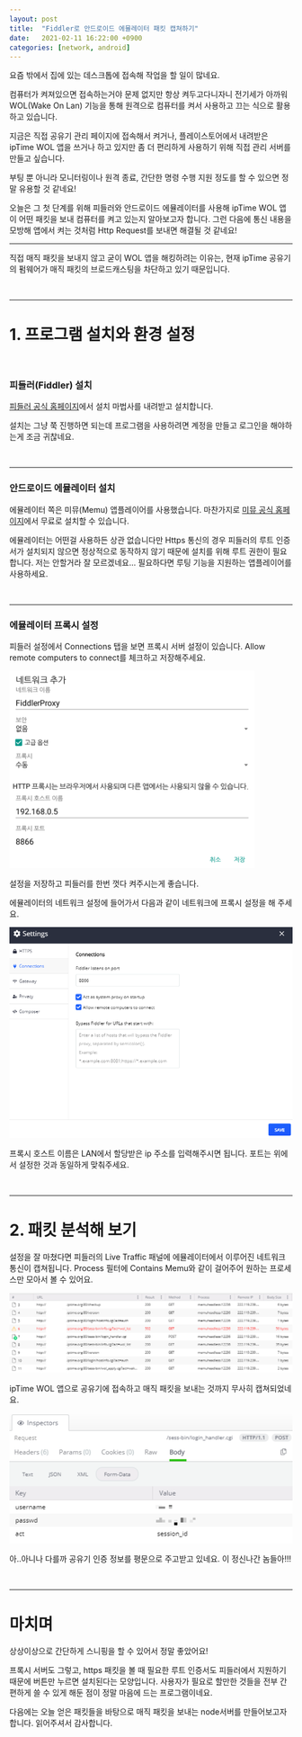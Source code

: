 ```yaml
---
layout: post
title:  "Fiddler로 안드로이드 에뮬레이터 패킷 캡쳐하기"
date:   2021-02-11 16:22:00 +0900
categories: [network, android]
---
```


요즘 밖에서 집에 있는 데스크톱에 접속해 작업을 할 일이 많네요. 

컴퓨터가 켜져있으면 접속하는거야 문제 없지만 항상 켜두고다니자니 전기세가 아까워 WOL(Wake On Lan) 기능을 통해 원격으로 컴퓨터를 켜서 사용하고 끄는 식으로 활용하고 있습니다.

지금은 직접 공유기 관리 페이지에 접속해서 켜거나, 플레이스토어에서 내려받은 ipTime WOL 앱을 쓰거나 하고 있지만 좀 더 편리하게 사용하기 위해 직접 관리 서버를 만들고 싶습니다.

부팅 뿐 아니라 모니터링이나 원격 종료, 간단한 명령 수행 지원 정도를 할 수 있으면 정말 유용할 것 같네요!

오늘은 그 첫 단계를 위해 피들러와 안드로이드 에뮬레이터를 사용해 ipTime WOL 앱이 어떤 패킷을 보내 컴퓨터를 켜고 있는지 알아보고자 합니다. 
그런 다음에 통신 내용을 모방해 앱에서 켜는 것처럼 Http Request를 보내면 해결될 것 같네요!


***

직접 매직 패킷을 보내지 않고 굳이 WOL 앱을 해킹하려는 이유는, 현재 ipTime 공유기의 펌웨어가 매직 패킷의 브로드캐스팅을 차단하고 있기 때문입니다.

<br>

***

# 1. 프로그램 설치와 환경 설정

<br>

### 피들러(Fiddler) 설치

[피들러 공식 홈페이지](https://www.telerik.com/fiddler)에서 설치 마법사를 내려받고 설치합니다.

설치는 그냥 쭉 진행하면 되는데 프로그램을 사용하려면 계정을 만들고 로그인을 해야하는게 조금 귀찮네요.

<br>

***

### 안드로이드 에뮬레이터 설치

에뮬레이터 쪽은 미뮤(Memu) 앱플레이어를 사용했습니다. 마찬가지로 [미뮤 공식 홈페이지](https://www.memuplay.com/)에서 무료로 설치할 수 있습니다.

에뮬레이터는 어떤걸 사용하든 상관 없습니다만 Https 통신의 경우 피들러의 루트 인증서가 설치되지 않으면 정상적으로 동작하지 않기 때문에 설치를 위해 루트 권한이 필요합니다. 
저는 안할거라 잘 모르겠네요... 필요하다면 루팅 기능을 지원하는 앱플레이어를 사용하세요.

<br>

***

### 에뮬레이터 프록시 설정

피들러 설정에서 Connections 탭을 보면 프록시 서버 설정이 있습니다.
Allow remote computers to connect를 체크하고 저장해주세요.

![프록시 서버 설정 화면](/assets/images/20210211/001.png)

설정을 저장하고 피들러를 한번 껏다 켜주시는게 좋습니다.


에뮬레이터의 네트워크 설정에 들어가서 다음과 같이 네트워크에 프록시 설정을 해 주세요.

![네트워크 설정 화면](/assets/images/20210211/002.png)

프록시 호스트 이름은 LAN에서 할당받은 ip 주소를 입력해주시면 됩니다.
포트는 위에서 설정한 것과 동일하게 맞춰주세요.

<br>

***

# 2. 패킷 분석해 보기

설정을 잘 마쳤다면 피들러의 Live Traffic 패널에 에뮬레이터에서 이루어진 네트워크 통신이 캡쳐됩니다. 
Process 필터에 Contains Memu와 같이 걸어주어 원하는  프로세스만 모아서 볼 수 있어요.

![트래픽 일람 화면](/assets/images/20210211/003.png)

ipTime WOL 앱으로 공유기에 접속하고 매직 패킷을 보내는 것까지 무사히 캡쳐되었네요.

![패킷 자세히보기 화면](/assets/images/20210211/004.png)

아..아니나 다를까 공유기 인증 정보를 평문으로 주고받고 있네요. 이 정신나간 놈들아!!!

<br>

***

# 마치며

상상이상으로 간단하게 스니핑을 할 수 있어서 정말 좋았어요!

프록시 서버도 그렇고, https 패킷을 볼 때 필요한 루트 인증서도 피들러에서 지원하기 때문에 버튼만 누르면 설치된다는 모양입니다. 사용자가 필요로 할만한 것들을 전부 간편하게 쓸 수 있게 해둔 점이 정말 마음에 드는 프로그램이네요. 

다음에는 오늘 얻은 패킷들을 바탕으로 매직 패킷을 보내는 node서버를 만들어보고자 합니다. 읽어주셔서 감사합니다.